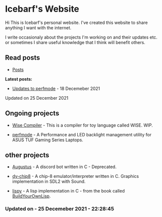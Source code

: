 # Icebarf's Website

Hi This is Icebarf's personal website. I've created this website to share anything I want with the internet.

I write occasionaly about the projects I'm working on and their updates etc. or sometimes I share useful knowledge
that I think will benefit others.

## Read posts

- [Posts](./posts/posts.html)

**Latest posts:**

- [Updates to perfmode](./posts/posts/updates_to_perfmode.html) - 18 Decemeber 2021 

Updated on 25 December 2021


## Ongoing projects

- [Wise Compiler](https://github.com/icebarf/wise-compiler) - This is a compiler for toy language called WISE. WIP.

- [perfmode](https://github.com/icebarf/perfmode) - A Performance and LED backlight management utility for ASUS TUF Gaming Series Laptops.

## other projects

- [Augustus](https://github.com/icebarf/Augustus) - A discord bot written in C - Deprecated.

- [dy-chip8](https://github.com/icebarf/dy-chip8) - A chip-8 emulator/interpreter written in C. Graphics implementation in SDL2 with Sound.

- [lispy](https://github.com/icebarf/lispy) - A lisp implementation in C - from the book called [BuildYourOwnLisp](https://buildyourownlisp.com/).

### Updated on - 25 Decemeber 2021 - 22:28:45
